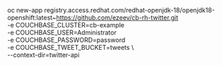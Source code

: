 oc new-app registry.access.redhat.com/redhat-openjdk-18/openjdk18-openshift:latest~https://github.com/ezeev/cb-rh-twitter.git \
       -e COUCHBASE_CLUSTER=cb-example \
       -e COUCHBASE_USER=Administrator \
       -e COUCHBASE_PASSWORD=password \
       -e COUCHBASE_TWEET_BUCKET=tweets \       
       --context-dir=twitter-api
